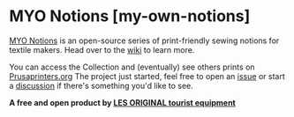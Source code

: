 # MYO Notions [my-own-notions]

[MYO Notions](https://www.notion.so/lesoriginal/MYO-Notions-4cd3c49e37a248c3831b81215cc979fc) is an open-source series of print-friendly sewing notions for textile makers. Head over to the [wiki](https://www.github.com/les-original/myo-notions/wiki) to learn more.

You can access the Collection and (eventually) see others prints on [Prusaprinters.org](https://www.prusaprinters.org/prints/73004-myo-notions)
The project just started, feel free to open an [issue](https://www.github.com/les-original/myo-notions/issues) or start a [discussion](https://www.github.com/les-original/myo-notions/discussion) if there's something you'd like to see.


**A free and open product by [LES ORIGINAL tourist equipment](https://lesoriginal.notion.site/LES-ORIGINAL-7e4c5a3d17e2429a836beedea3069562)**
